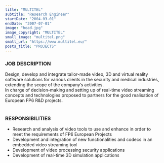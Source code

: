 ```yaml
---
title: "MULTITEL"
subtitle: "Research Engineer"
startDate: "2004-03-01"
endDate: "2007-07-01"
image: "head.jpg"
image_copyright: "MULTITEL"
small_image: "multitel.png"
small_url: "https://www.multitel.eu/"
posts_title: "PROJECTS"
---
```


<h3>JOB DESCRIPTION</h3>
Design, develop and integrate tailor-made video, 3D and virtual reality software solutions for various clients in the security and medical industries, extending the scope of the company’s activities.<br>
In charge of decision-making and setting up of real-time video streaming concepts and technologies proposed to partners for the good realisation of European FP6 R&D projects.<br>
<br>

<h3>RESPONSIBILITIES</h3>
<ul>
<li>Research and analysis of video tools to use and enhance in order to meet the requirements of FP6 European Projects</li>
<li>Development and integration of new functionalities and codecs in an embedded video streaming tool</li>
<li>Development of video processing security applications</li>
<li>Development of real-time 3D simulation applications</li>
</ul>

